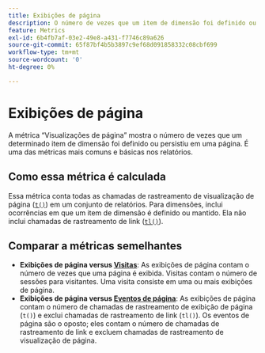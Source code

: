 ```yaml
---
title: Exibições de página
description: O número de vezes que um item de dimensão foi definido ou persistiu no Adobe Analytics.
feature: Metrics
exl-id: 6b4fb7af-03e2-49e8-a431-f7746c89a626
source-git-commit: 65f87bf4b5b3897c9ef68d091858332c08cbf699
workflow-type: tm+mt
source-wordcount: '0'
ht-degree: 0%

---
```


# Exibições de página

A métrica “Visualizações de página” mostra o número de vezes que um determinado item de dimensão foi definido ou persistiu em uma página. É uma das métricas mais comuns e básicas nos relatórios.

## Como essa métrica é calculada

Essa métrica conta todas as chamadas de rastreamento de visualização de página ([`t()`](/help/implement/vars/functions/t-method.md)) em um conjunto de relatórios. Para dimensões, inclui ocorrências em que um item de dimensão é definido ou mantido. Ela não inclui chamadas de rastreamento de link ([`tl()`](/help/implement/vars/functions/tl-method.md)).

## Comparar a métricas semelhantes

* **Exibições de página versus [Visitas](visits.md)**: As exibições de página contam o número de vezes que uma página é exibida. Visitas contam o número de sessões para visitantes. Uma visita consiste em uma ou mais exibições de página.
* **Exibições de página versus [Eventos de página](page-events.md)**: As exibições de página contam o número de chamadas de rastreamento de exibição de página (`t()`) e exclui chamadas de rastreamento de link (`tl()`). Os eventos de página são o oposto; eles contam o número de chamadas de rastreamento de link e excluem chamadas de rastreamento de visualização de página.

